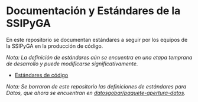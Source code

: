 Documentación y Estándares de la SSIPyGA
===

En este repositorio se documentan estándares a seguir por los equipos de la SSIPyGA en la producción de código.

*Nota: La definición de estándares aún se encuentra en una etapa temprana de desarrollo y puede modificarse significativamente.*

* [Estándares de código](codigo)

*Nota: Se borraron de este repositorio las definiciones de estándares para Datos, que ahora se encuentran en [datosgobar/paquete-apertura-datos](https://github.com/datosgobar/paquete-apertura-datos).*
